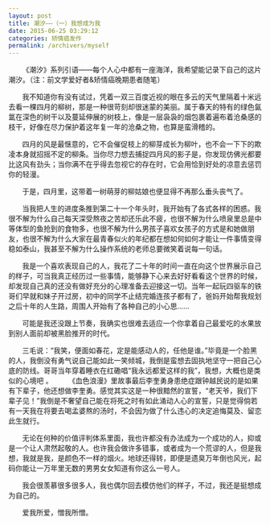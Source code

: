 ```yaml
---
layout: post
title: 潮汐——（一）我想成为我
date: 2015-06-25 03:29:12
categories: 矫情癌发作
permalink: /archivers/myself
---
```

&#160; &#160; &#160; &#160;《潮汐》系列引语——每个人心中都有一座海洋，我希望能记录下自己的这片潮汐。（注：前文学爱好者&矫情癌晚期患者随笔）

&#160; &#160; &#160; &#160;我不知道你有没有试过，凭着一双三百度近视的眼在多云的天气里隔着十米远去看一棵四月的柳树，那是一种很苛刻却很迷蒙的美丽。属于春天的特有的绿色氤氲在深色的树干以及蔓延伸展的树枝上，像是一层袅袅的烟包裹着遍布着沧桑感的枝干，好像在尽力保护着这年复一年的沧桑之物，也算是蛮滑稽的。

&#160; &#160; &#160; &#160;四月的风是最惬意的，它不会催促枝上的柳芽成长为柳叶，也不会一下下的欺凌本身就招摇不定的柳条。当你尽力想去捕捉四月风的影子是，你发现仿佛光都要比这风有劲头；当你满不在乎得去忽视它的存在时，它会用恰到好处的凉意去惩罚你的轻漫。

&#160; &#160; &#160; &#160;于是，四月里，这带着一树萌芽的柳姑娘也便显得不再那么垂头丧气了。

&#160; &#160; &#160; &#160;当我把人生的进度条推到第二十一个年头时，我开始有了各式各样的困惑。我很不解为什么自己每天深受熬夜之苦却还乐此不疲，也很不解为什么喷泉里总是中等体型的鱼抢到的食物多，也很不解为什么男孩子喜欢女孩子的方式是和她做朋友，也很不解为什么大家在最青春似火的年纪都在想如何如何才能让一件事情变得稳如泰山，我甚至不解为什么操作系统的老师总要微笑着说每一句话。

&#160; &#160; &#160; &#160;我是一个喜欢表现自己的人，我花了二十年的时间一直在向这个世界展示自己的样子，可当我真正经历过一些事情，能够静下心来去好好看看这个世界的时候，却发现自己真的还没有做好充分的心理准备去迎接这一切。当年一起玩四驱车的铁哥们早就和妹子开过房，初中的同学不止结完婚连孩子都有了，爸妈开始帮我规划之后十年的人生路，周围人开始有了各种自己的小心思......

&#160; &#160; &#160; &#160;可能是我还没跟上节奏，我确实也很难去适应一个你拿着自己最爱吃的水果放到别人面前却被黑脸推开的时代。

&#160; &#160; &#160; &#160;三毛说：“我笑，便面如春花，定是能感动人的，任他是谁。”毕竟是一个脸黑的人，我倒没有勇气说自己能如此一笑倾城，我倒是蛮想去固执地坚守一把自己心底的防线。哥哥当年穿着睡衣在红磡唱“我永远都爱这样的我”，我想，大概也是类似的心境吧
。
&#160; &#160; &#160; &#160;《血色浪漫》里故事最后李奎勇身患绝症跟钟越民说的是如果有下辈子，他还想做李奎勇。感觉其实这是一种很黯然的宣誓，“老天爷，我们下辈子见！”我倒是不奢望自己能在将死之时有如此涌动人心的宣誓，只是觉得倘若有一天我在将要去喝孟婆熬的汤时，不会因为做了什么违心的决定追悔莫及、留恋此生就行。

&#160; &#160; &#160; &#160;无论在何种的价值评判体系里面，我也许都没有办法成为一个成功的人，抑或是一个让人肃然起敬的人。也许我会做许多错事，或者成为一个荒谬的人，但是我想，我就是我，是颜色不一样的烟火。地球还得转，即便是遗臭万年倒也风光，起码你能让一万年里无数的男男女女知道有你这么一号人。

&#160; &#160; &#160; &#160;我会很羡慕很多很多人，我也偶尔回去模仿他们的样子，不过，我还是挺想成为自己的。

&#160; &#160; &#160; &#160;爱我所爱，憎我所憎。

